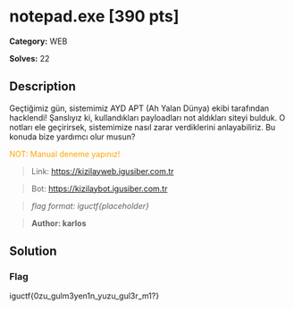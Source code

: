 # notepad.exe [390 pts]

**Category:** WEB

**Solves:** 22

## Description
Geçtiğimiz gün, sistemimiz AYD APT (Ah Yalan Dünya) ekibi tarafından hacklendi! Şanslıyız ki, kullandıkları payloadları not aldıkları siteyi bulduk. O notları ele geçirirsek, sistemimize nasıl zarar verdiklerini anlayabiliriz. Bu konuda bize yardımcı olur musun?

<p style="color: orange;">NOT: Manual deneme yapınız!</p>

>Link: https://kizilayweb.igusiber.com.tr

>Bot: https://kizilaybot.igusiber.com.tr

>*flag format: iguctf{placeholder}*

>**Author: karlos**

## Solution

### Flag
iguctf{0zu_gulm3yen1n_yuzu_gul3r_m1?}
